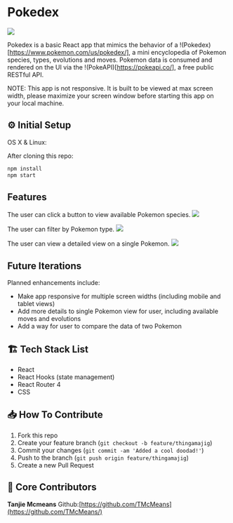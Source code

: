 # Pokedex

![](assets/banner.png)

Pokedex is a basic React app that mimics the behavior of a !(Pokedex)[https://www.pokemon.com/us/pokedex/], a mini encyclopedia of Pokemon species, types, evolutions and moves. Pokemon data is consumed and rendered on the UI via the !(PokeAPI)[https://pokeapi.co/], a free public RESTful API.

NOTE: This app is not responsive. It is built to be viewed at max screen width, please maximize your screen window before starting this app on your local machine.

## ⚙️ Initial Setup

OS X & Linux:

After cloning this repo:

```sh
npm install
npm start
```

## Features

The user can click a button to view available Pokemon species.
![](assets/viewpokemon.png)

The user can filter by Pokemon type.
![](assets/filterpokemon.png)

The user can view a detailed view on a single Pokemon.
![](assets/singlepokemon.png)

## Future Iterations

Planned enhancements include:

- Make app responsive for multiple screen widths (including mobile and tablet views)
- Add more details to single Pokemon view for user, including available moves and evolutions
- Add a way for user to compare the data of two Pokemon

## 🏗 Tech Stack List

- React
- React Hooks (state management)
- React Router 4
- CSS

## 📥 How To Contribute

1. Fork this repo
2. Create your feature branch (`git checkout -b feature/thingamajig`)
3. Commit your changes (`git commit -am 'Added a cool doodad!'`)
4. Push to the branch (`git push origin feature/thingamajig`)
5. Create a new Pull Request

## 🚀 Core Contributors

**Tanjie Mcmeans**
Github:[https://github.com/TMcMeans](https://github.com/TMcMeans/)
